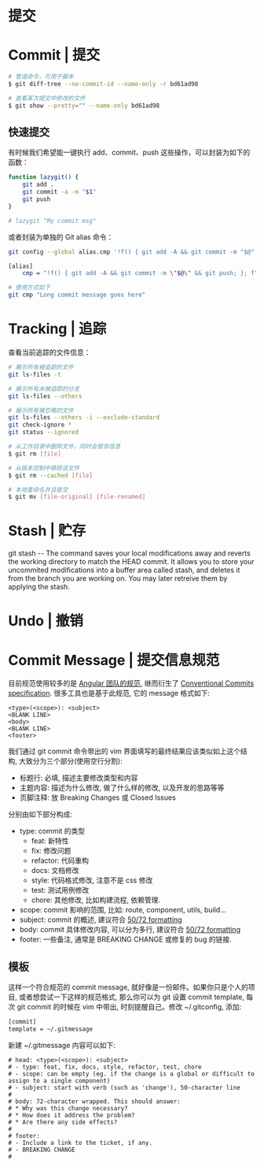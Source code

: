 # 提交

# Commit | 提交

```sh
# 管道命令，可用于脚本
$ git diff-tree --no-commit-id --name-only -r bd61ad98

# 查看某次提交中修改的文件
$ git show --pretty="" --name-only bd61ad98
```

## 快速提交

有时候我们希望能一键执行 add、commit、push 这些操作，可以封装为如下的函数：

```sh
function lazygit() {
    git add .
    git commit -a -m "$1"
    git push
}

# lazygit "My commit msg"
```

或者封装为单独的 Git alias 命令：

```sh
git config --global alias.cmp '!f() { git add -A && git commit -m "$@" && git push; }; f'

[alias]
    cmp = "!f() { git add -A && git commit -m \"$@\" && git push; }; f"

# 使用方式如下
git cmp "Long commit message goes here"
```

# Tracking | 追踪

查看当前追踪的文件信息：

```sh
# 展示所有被追踪的文件
git ls-files -t

# 展示所有未被追踪的分支
git ls-files --others

# 展示所有被忽略的文件
git ls-files --others -i --exclude-standard
git check-ignore *
git status --ignored
```

```sh
# 从工作目录中删除文件，同时会暂存信息
$ git rm [file]

# 从版本控制中移除该文件
$ git rm --cached [file]

# 本地重命名并且提交
$ git mv [file-original] [file-renamed]
```

# Stash | 贮存

git stash -- The command saves your local modifications away and reverts the working directory to match the HEAD commit. It allows you to store your uncommited modifications into a buffer area called stash, and deletes it from the branch you are working on. You may later retreive them by applying the stash.

# Undo | 撤销

# Commit Message | 提交信息规范

目前规范使用较多的是 [Angular 团队的规范](https://github.com/angular/angular.js/blob/master/DEVELOPERS.md%23-git-commit-guidelines), 继而衍生了 [Conventional Commits specification](https://conventionalcommits.org/). 很多工具也是基于此规范, 它的 message 格式如下:

```
<type>(<scope>): <subject>
<BLANK LINE>
<body>
<BLANK LINE>
<footer>
```

我们通过 git commit 命令带出的 vim 界面填写的最终结果应该类似如上这个结构, 大致分为三个部分(使用空行分割):

- 标题行: 必填, 描述主要修改类型和内容
- 主题内容: 描述为什么修改, 做了什么样的修改, 以及开发的思路等等
- 页脚注释: 放 Breaking Changes 或 Closed Issues

分别由如下部分构成:

- type: commit 的类型
  - feat: 新特性
  - fix: 修改问题
  - refactor: 代码重构
  - docs: 文档修改
  - style: 代码格式修改, 注意不是 css 修改
  - test: 测试用例修改
  - chore: 其他修改, 比如构建流程, 依赖管理.
- scope: commit 影响的范围, 比如: route, component, utils, build...
- subject: commit 的概述, 建议符合 [50/72 formatting](https：//stackoverflow.com/questions/2290016/git-commit-messages-50-72-formatting)
- body: commit 具体修改内容, 可以分为多行, 建议符合 [50/72 formatting](https：//stackoverflow.com/questions/2290016/git-commit-messages-50-72-formatting)
- footer: 一些备注, 通常是 BREAKING CHANGE 或修复的 bug 的链接.

## 模板

这样一个符合规范的 commit message, 就好像是一份邮件。如果你只是个人的项目, 或者想尝试一下这样的规范格式, 那么你可以为 git 设置 commit template, 每次 git commit 的时候在 vim 中带出, 时刻提醒自己。修改 ~/.gitconfig, 添加:

```sh
[commit]
template = ~/.gitmessage
```

新建 ~/.gitmessage 内容可以如下:

```
# head: <type>(<scope>): <subject>
# - type: feat, fix, docs, style, refactor, test, chore
# - scope: can be empty (eg. if the change is a global or difficult to assign to a single component)
# - subject: start with verb (such as 'change'), 50-character line
#
# body: 72-character wrapped. This should answer:
# * Why was this change necessary?
# * How does it address the problem?
# * Are there any side effects?
#
# footer:
# - Include a link to the ticket, if any.
# - BREAKING CHANGE
#
```
